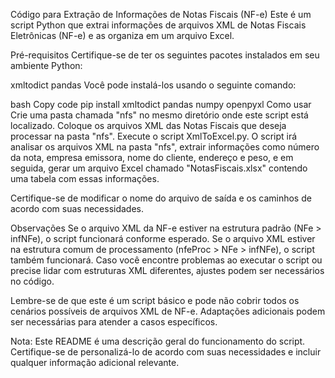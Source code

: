 Código para Extração de Informações de Notas Fiscais (NF-e)
Este é um script Python que extrai informações de arquivos XML de Notas Fiscais Eletrônicas (NF-e) e as organiza em um arquivo Excel.

Pré-requisitos
Certifique-se de ter os seguintes pacotes instalados em seu ambiente Python:

xmltodict
pandas
Você pode instalá-los usando o seguinte comando:

bash
Copy code
pip install xmltodict pandas numpy openpyxl
Como usar
Crie uma pasta chamada "nfs" no mesmo diretório onde este script está localizado.
Coloque os arquivos XML das Notas Fiscais que deseja processar na pasta "nfs".
Execute o script XmlToExcel.py.
O script irá analisar os arquivos XML na pasta "nfs", extrair informações como número da nota, empresa emissora, nome do cliente, endereço e peso, e em seguida, gerar um arquivo Excel chamado "NotasFiscais.xlsx" contendo uma tabela com essas informações.

Certifique-se de modificar o nome do arquivo de saída e os caminhos de acordo com suas necessidades.

Observações
Se o arquivo XML da NF-e estiver na estrutura padrão (NFe > infNFe), o script funcionará conforme esperado.
Se o arquivo XML estiver na estrutura comum de processamento (nfeProc > NFe > infNFe), o script também funcionará.
Caso você encontre problemas ao executar o script ou precise lidar com estruturas XML diferentes, ajustes podem ser necessários no código.

Lembre-se de que este é um script básico e pode não cobrir todos os cenários possíveis de arquivos XML de NF-e. Adaptações adicionais podem ser necessárias para atender a casos específicos.

Nota: Este README é uma descrição geral do funcionamento do script. Certifique-se de personalizá-lo de acordo com suas necessidades e incluir qualquer informação adicional relevante.
